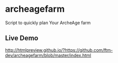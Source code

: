 archeagefarm
============

Script to quickly plan Your ArcheAge farm

Live Demo
---------

http://htmlpreview.github.io/?https://github.com/ftm-dev/archeagefarm/blob/master/index.html
